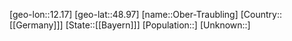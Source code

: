 ﻿---
location: [48.97,12.17]
type: City
tags:
- geo/City


SpocWebEntityId: 33019
isDeleted: false
confidential: public

---
[geo-lon::12.17]
[geo-lat::48.97]
[name::Ober-Traubling]
[Country::[[Germany]]]
[State::[[Bayern]]]
[Population::]
[Unknown::]

